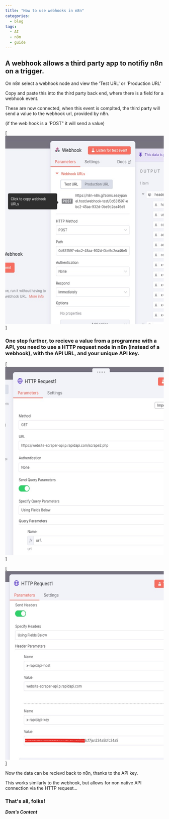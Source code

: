 ```yaml
---
title: "How to use webhooks in n8n"
categories:
  - blog
tags:
  - AI
  - n8n
  - guide
---
```


## A webhook allows a third party app to notifiy n8n on a trigger.

On n8n select a webhook node and view the 'Test URL' or 'Production URL'

Copy and paste this into the third party back end, where there is a field for a webhook event.

These are now connected, when this event is complted, the third party will send a value to the webhook url, provided by n8n.

(if the web hook is a 'POST" it will send a value)

[<img src="/assets/images/n8n webhook.jpeg" alt="A webhook in n8n" style="height: 600px; width: 580px;"/>]

### One step further, to recieve a value from a programme with a API, you need to use a HTTP request node in n8n (instead of a webhook), with the API URL, and your unique API key.

[<img src="/assets/images/n8n api call.jpeg" alt="Api call in n8n" style="height: 600px; width: 580px;"/>]

[<img src="/assets/images/n8n api call 2.jpeg" alt="Api call in n8n key" style="height: 600px; width: 580px;"/>]

Now the data can be recievd back to n8n, thanks to the API key. 

This works similarly to the webhook, but allows for non native API connection via the HTTP request...

### That's all, folks!

_**Dom's Content**_
